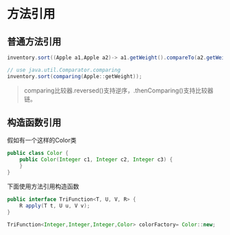 # 方法引用

## 普通方法引用

```java
inventory.sort((Apple a1,Apple a2)-> a1.getWeight().compareTo(a2.getWeight()));
```

```java
// use java.util.Comparator.comparing
inventory.sort(comparing(Apple::getWeight));
```

> comparing比较器.reversed()支持逆序，.thenComparing()支持比较器链。

## 构造函数引用

假如有一个这样的Color类

```java
public class Color {
    public Color(Integer c1, Integer c2, Integer c3) { 
    }
}
```

下面使用方法引用构造函数

```java
public interface TriFunction<T, U, V, R> {
    R apply(T t, U u, V v);
}
```

```java
TriFunction<Integer,Integer,Integer,Color> colorFactory= Color::new;
```